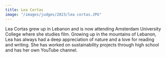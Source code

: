 ```yaml
---
title: Lea Cortas
image: "/images/judges/2023/lea cortas.JPG"
---
```


Lea Cortas grew up in Lebanon and is now attending Amsterdam University College where she studies film. Growing up in the mountains of Lebanon, Lea has always had a deep appreciation of nature and a love for reading and writing. She has worked on sustainability projects through high school and has her own YouTube channel.